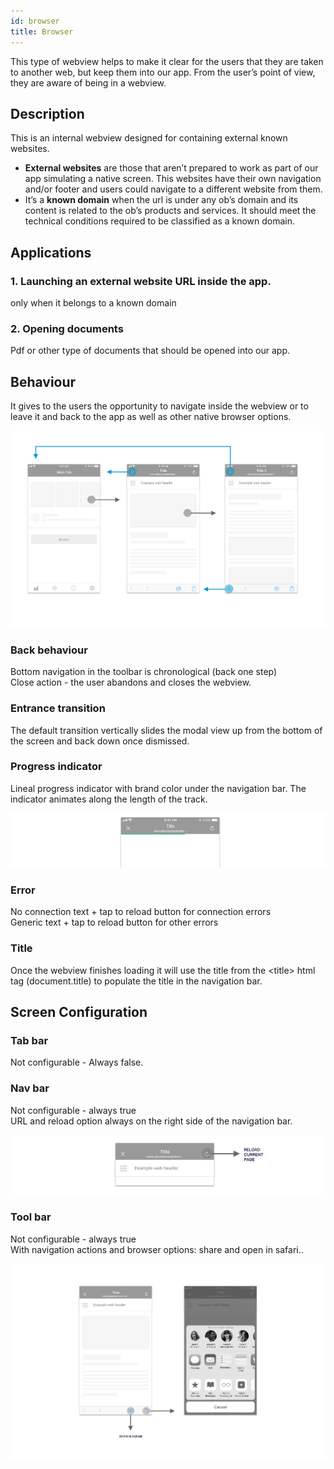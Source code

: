 ```yaml
---
id: browser
title: Browser
---
```


This type of webview helps to make it clear for the users that they are taken to another web, but keep them into our app. From the user’s point of view, they are aware of being in a webview.

## Description

This is an internal webview designed for containing external known websites.

* **External websites** are those that aren’t prepared to work as part of our app simulating a native screen. This websites have their own navigation and/or footer and users could navigate to a different website from them. 
* It’s a **known domain** when the url is under any ob’s domain and its content is related to the ob’s products and services. It should meet the technical conditions required to be classified as a known domain.  

## **Applications**

### 1. Launching an external website URL inside the app.

 only when it belongs to a known domain

### 2. Opening documents

Pdf or other type of documents that should be opened into our app.



## **Behaviour**

It gives to the users the opportunity to navigate inside the webview or to leave it and back to the app as well as other native browser options.

![](../../../img/ios_browser.png)

### **Back behaviour**

Bottom navigation in the toolbar is chronological \(back one step\)  
Close action - the user abandons and closes the webview.

### **Entrance transition**

The default transition vertically slides the modal view up from the bottom of the screen and back down once dismissed.

### **Progress indicator**

Lineal progress indicator with brand color under the navigation bar. The indicator animates along the length of the track.

![](../../../img/ios_progress-indicator_browser.png)

### Error

No connection text + tap to reload button for connection errors  
Generic text + tap to reload button for other errors

### Title

Once the webview finishes loading it will use the title from the &lt;title&gt; html tag \(document.title\) to populate the title in the navigation bar.

## Screen Configuration

### Tab bar

Not configurable - Always false.

### Nav bar

Not configurable - always true  
URL and reload option always on the right side of the navigation bar.

![](../../../img/ios_browser_navbar.png)

### Tool bar

Not configurable  - always true  
With navigation actions and browser options: share and open in safari..

![](../../../img/ios_browser_toolbar.png)